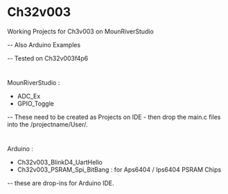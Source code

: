 # Ch32v003
Working Projects for Ch3v003 on MounRiverStudio

-- Also Arduino Examples 

-- Tested on Ch32v003f4p6 

#

MounRiverStudio :
* ADC_Ex
* GPIO_Toggle

-- These need to be created as Projects on IDE - then drop the main.c files into the /projectname/User/.

#

Arduino :
* Ch32v003_BlinkD4_UartHello
* Ch32v003_PSRAM_Spi_BitBang : for Aps6404 / Ips6404 PSRAM Chips

-- these are drop-ins for Arduino IDE.
  
